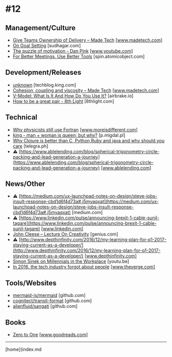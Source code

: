 # #12

 ## Management/Culture
* [Give Teams Ownership of Delivery – Made Tech](https://www.madetech.com/blog/give-teams-ownership-of-delivery) [www.madetech.com]
* [On Goal Setting](http://sudhagar.com/software-development/2017/01/02/on-goal-setting.html) [sudhagar.com]
* [The puzzle of motivation - Dan Pink](https://www.youtube.com/watch?v=rrkrvAUbU9Y) [www.youtube.com]
* [For Better Meetings, Use Better Tools](https://spin.atomicobject.com/2016/12/19/better-meeting-tools/) [spin.atomicobject.com]

 ## Development/Releases
* [unknown](https://techblog.king.com/what-does-qa-stand-for-at-king/) [techblog.king.com]
* [Cohesion, coupling and viscosity – Made Tech](https://www.madetech.com/blog/cohesion-coupling-and-viscosity) [www.madetech.com]
* [V-Model: What Is It And How Do You Use It?](https://airbrake.io/blog/sdlc/v-model) [airbrake.io]
* [How to be a great pair - 8th Light](https://8thlight.com/blog/ben-voss/2013/01/15/how-to-be-a-great-pair.html) [8thlight.com]

 ## Technical
* [Why physicists still use Fortran](http://www.moreisdifferent.com/2015/07/16/why-physicsts-still-use-fortran/) [www.moreisdifferent.com]
* [king - man + woman is queen; but why?](http://p.migdal.pl/2017/01/06/king-man-woman-queen-why.html) [p.migdal.pl]
* [Why Clojure is better than C, Python,Ruby and java and why should you care](http://telegra.ph/Why-Clojure-is-better-than-C-PythonRuby-and-java-and-why-should-you-care-12-20) [telegra.ph]
* &#9888; [https://www.ablelending.com/blog/spherical-trigonometry-circle-packing-and-lead-generation-a-journey](https://www.ablelending.com/blog/spherical-trigonometry-circle-packing-and-lead-generation-a-journey) [www.ablelending.com]

 ## News/Other
* &#9888; [https://medium.com/ux-launchpad-notes-on-design/steve-jobs-insult-response-cbd1d6f4d73a#.j5myaqxat](https://medium.com/ux-launchpad-notes-on-design/steve-jobs-insult-response-cbd1d6f4d73a#.j5myaqxat) [medium.com]
* &#9888; [https://www.linkedin.com/pulse/announcing-brexit-1-cable-sunil-tagare](https://www.linkedin.com/pulse/announcing-brexit-1-cable-sunil-tagare) [www.linkedin.com]
* [John Cleese – Lecture On Creativity](http://genius.com/John-cleese-lecture-on-creativity-annotated) [genius.com]
* &#9888; [http://www.depthinfinity.com/2016/12/my-learning-plan-for-q1-2017-staying-current-as-a-developer/](http://www.depthinfinity.com/2016/12/my-learning-plan-for-q1-2017-staying-current-as-a-developer/) [www.depthinfinity.com]
* [Simon Sinek on Millennials in the Workplace](https://youtu.be/hER0Qp6QJNU) [youtu.be]
* [In 2016, the tech industry forgot about people](http://www.theverge.com/2016/12/30/14125128/2016-tech-industry-silicon-valley-theranos-samsung-uber-humans) [www.theverge.com]

 ## Tools/Websites
* [mermaid-js/mermaid](https://github.com/knsv/mermaid) [github.com]
* [cognitect/transit-format](https://github.com/cognitect/transit-format) [github.com]
* [alienfluid/sangati](https://github.com/alienfluid/sangati) [github.com]

 ## Books
* [Zero to One](https://www.goodreads.com/book/show/18050143-zero-to-one) [www.goodreads.com]
___
[home](index.md
